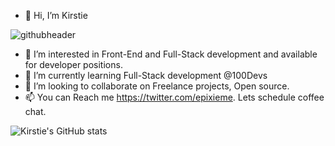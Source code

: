 
- 👋 Hi, I’m Kirstie

![githubheader](https://user-images.githubusercontent.com/39728053/168490990-a54b9d26-cdb9-4498-a189-2effb181f181.gif)


- 👀 I’m interested in Front-End and Full-Stack development and available for developer positions.
- 🌱 I’m currently learning Full-Stack development @100Devs
- 💞️ I’m looking to collaborate on Freelance projects, Open source.
- 📫 You can Reach me https://twitter.com/epixieme. Lets schedule coffee chat.

<!---
epixieme/epixieme is a ✨ special ✨ repository because its `README.md` (this file) appears on your GitHub profile.
You can click the Preview link to take a look at your changes.
--->



![Kirstie's GitHub stats](https://github-readme-stats.vercel.app/api?username=epixieme&show_icons=true&theme=synthwave)





